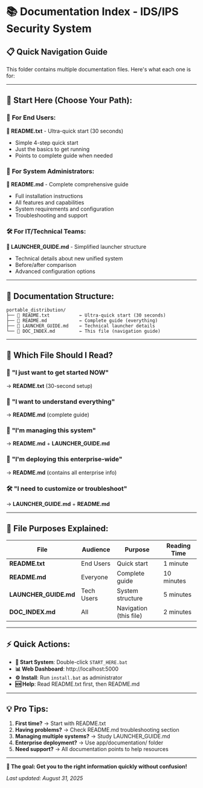 # 📚 Documentation Index - IDS/IPS Security System

## 📋 Quick Navigation Guide

This folder contains multiple documentation files. Here's what each one is for:

---

## 🎯 **Start Here (Choose Your Path):**

### 👥 **For End Users:**
**📄 README.txt** - Ultra-quick start (30 seconds)
- Simple 4-step quick start
- Just the basics to get running
- Points to complete guide when needed

### 🔧 **For System Administrators:**
**📄 README.md** - Complete comprehensive guide
- Full installation instructions
- All features and capabilities
- System requirements and configuration
- Troubleshooting and support

### 🛠️ **For IT/Technical Teams:**
**📄 LAUNCHER_GUIDE.md** - Simplified launcher structure
- Technical details about new unified system
- Before/after comparison
- Advanced configuration options

---

## 📁 **Documentation Structure:**

```
portable_distribution/
├── 📄 README.txt           ← Ultra-quick start (30 seconds)
├── 📄 README.md            ← Complete guide (everything)
├── 📄 LAUNCHER_GUIDE.md    ← Technical launcher details
└── 📄 DOC_INDEX.md         ← This file (navigation guide)
```

---

## 🎯 **Which File Should I Read?**

### 🚀 **"I just want to get started NOW"**
→ **README.txt** (30-second setup)

### 📖 **"I want to understand everything"** 
→ **README.md** (complete guide)

### 🔧 **"I'm managing this system"**
→ **README.md** + **LAUNCHER_GUIDE.md**

### 💼 **"I'm deploying this enterprise-wide"**
→ **README.md** (contains all enterprise info)

### 🛠️ **"I need to customize or troubleshoot"**
→ **LAUNCHER_GUIDE.md** + **README.md**

---

## 🎪 **File Purposes Explained:**

| File | Audience | Purpose | Reading Time |
|------|----------|---------|--------------|
| **README.txt** | End Users | Quick start | 1 minute |
| **README.md** | Everyone | Complete guide | 10 minutes |
| **LAUNCHER_GUIDE.md** | Tech Users | System structure | 5 minutes |
| **DOC_INDEX.md** | All | Navigation (this file) | 2 minutes |

---

## ⚡ **Quick Actions:**

- **🚀 Start System**: Double-click `START_HERE.bat`
- **📊 Web Dashboard**: http://localhost:5000
- **⚙️ Install**: Run `install.bat` as administrator
- **🆘 Help**: Read README.txt first, then README.md

---

## 💡 **Pro Tips:**

1. **First time?** → Start with README.txt
2. **Having problems?** → Check README.md troubleshooting section
3. **Managing multiple systems?** → Study LAUNCHER_GUIDE.md
4. **Enterprise deployment?** → Use app/documentation/ folder
5. **Need support?** → All documentation points to help resources

---

**🎯 The goal: Get you to the right information quickly without confusion!**

*Last updated: August 31, 2025*
